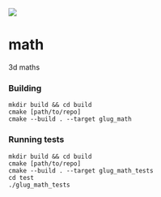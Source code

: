 ![](https://ci.appveyor.com/api/projects/status/github/libglug/math?branch=master&svg=true)
# math
3d maths

### Building
```
mkdir build && cd build
cmake [path/to/repo]
cmake --build . --target glug_math
```

### Running tests
```
mkdir build && cd build
cmake [path/to/repo]
cmake --build . --target glug_math_tests
cd test
./glug_math_tests
```
